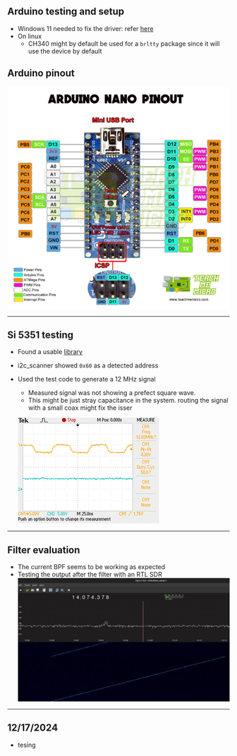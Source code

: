 
## Arduino testing and setup 

- Windows 11 needed to fix the driver: refer [here](https://support.arduino.cc/hc/en-us/articles/13148652511260-avrdude-ser-open-can-t-set-com-state-for-COMn)
- On linux
	- CH340 might by default be used for a `brltty` package since it will use the device by default 

## Arduino pinout

![300](bin/Pasted%20image%2020241126182838.png)

---
## Si 5351 testing 
- Found a usable [library]()
- i2c_scanner showed `0x60` as a detected address
- Used the test code to generate a 12 MHz signal 
	- Measured signal was not showing a prefect square wave. 
	- This might be just stray capacitance in the system. routing the signal with a small coax might fix the isser
	
	![](bin/TEK0001.bmp)

---

## Filter evaluation 

- The current BPF seems to be working as expected 
- Testing the output after the filter with an RTL SDR
	![400](bin/Pasted%20image%2020241126191846.png)
---
## 12/17/2024

- tesing
